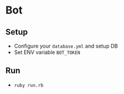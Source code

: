 # Bot

## Setup

- Configure your `database.yml` and setup DB
- Set ENV variable `BOT_TOKEN`

## Run
- `ruby run.rb`

